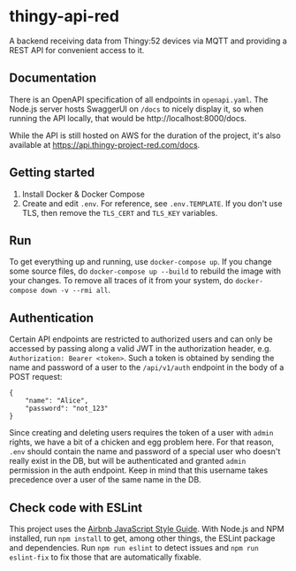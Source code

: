 # thingy-api-red
A backend receiving data from Thingy:52 devices via MQTT and providing a REST
API for convenient access to it.

## Documentation
There is an OpenAPI specification of all endpoints in `openapi.yaml`.
The Node.js server hosts SwaggerUI on `/docs` to nicely display it, so when
running the API locally, that would be http://localhost:8000/docs.

While the API is still hosted on AWS for the duration of the project, it's also
available at https://api.thingy-project-red.com/docs.

## Getting started
1. Install Docker & Docker Compose
2. Create and edit `.env`.
For reference, see `.env.TEMPLATE`. If you don't use TLS, then remove the
`TLS_CERT` and `TLS_KEY` variables.

## Run
To get everything up and running, use `docker-compose up`.
If you change some source files, do `docker-compose up --build` to rebuild the
image with your changes.
To remove all traces of it from your system, do
`docker-compose down -v --rmi all`.

## Authentication
Certain API endpoints are restricted to authorized users and can only be
accessed by passing along a valid JWT in the authorization header, e.g.
`Authorization: Bearer <token>`.
Such a token is obtained by sending the name and password of a user to the
`/api/v1/auth` endpoint in the body of a POST request:
```
{
    "name": "Alice",
    "password": "not_123"
}
```
Since creating and deleting users requires the token of a user with `admin`
rights, we have a bit of a chicken and egg problem here.
For that reason, `.env` should contain the name and password of a special user
who doesn't really exist in the DB, but will be authenticated and granted
`admin` permission in the auth endpoint. Keep in mind that this username takes
precedence over a user of the same name in the DB.

## Check code with ESLint
This project uses the
[Airbnb JavaScript Style Guide](https://github.com/airbnb/javascript).
With Node.js and NPM installed, run `npm install` to get, among other things,
the ESLint package and dependencies.
Run `npm run eslint` to detect issues and `npm run eslint-fix` to fix those
that are automatically fixable.
